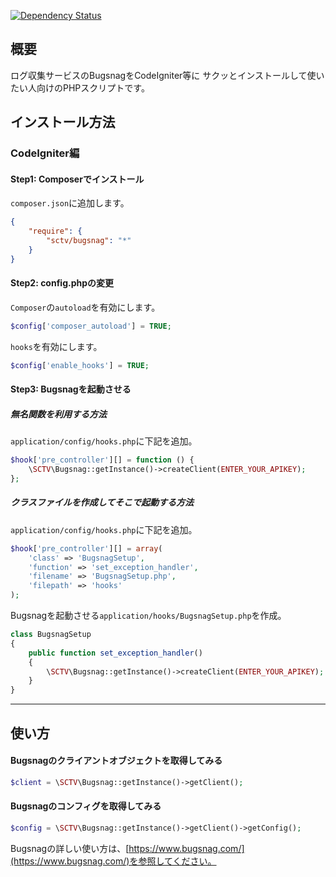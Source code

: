 [![Dependency Status](https://www.versioneye.com/user/projects/58f5d7a4d83fb9005051c55b/badge.svg?style=flat-square)](https://www.versioneye.com/user/projects/58f5d7a4d83fb9005051c55b)

## 概要
ログ収集サービスのBugsnagをCodeIgniter等に
サクッとインストールして使いたい人向けのPHPスクリプトです。

## インストール方法

### CodeIgniter編

#### Step1: Composerでインストール

`composer.json`に追加します。

```json
{
    "require": {
        "sctv/bugsnag": "*"
    }
}
```

#### Step2: config.phpの変更

`Composer`の`autoload`を有効にします。

```php
$config['composer_autoload'] = TRUE;
```

`hooks`を有効にします。

```php
$config['enable_hooks'] = TRUE;
```

#### Step3: Bugsnagを起動させる

##### 無名関数を利用する方法

`application/config/hooks.php`に下記を追加。

```php
$hook['pre_controller'][] = function () {
    \SCTV\Bugsnag::getInstance()->createClient(ENTER_YOUR_APIKEY);
};
```

##### クラスファイルを作成してそこで起動する方法

`application/config/hooks.php`に下記を追加。
```php
$hook['pre_controller'][] = array(
    'class' => 'BugsnagSetup',
    'function' => 'set_exception_handler',
    'filename' => 'BugsnagSetup.php',
    'filepath' => 'hooks'
);
```

Bugsnagを起動させる`application/hooks/BugsnagSetup.php`を作成。

```php
class BugsnagSetup
{
    public function set_exception_handler()
    {
        \SCTV\Bugsnag::getInstance()->createClient(ENTER_YOUR_APIKEY);
    }
}
```

---

## 使い方

#### Bugsnagのクライアントオブジェクトを取得してみる
```php
$client = \SCTV\Bugsnag::getInstance()->getClient();
```

#### Bugsnagのコンフィグを取得してみる

```php
$config = \SCTV\Bugsnag::getInstance()->getClient()->getConfig();
```

Bugsnagの詳しい使い方は、[https://www.bugsnag.com/](https://www.bugsnag.com/)を参照してください。

